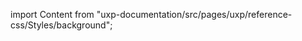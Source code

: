 
import Content from "uxp-documentation/src/pages/uxp/reference-css/Styles/background";

<Content query="product=xd"/>
